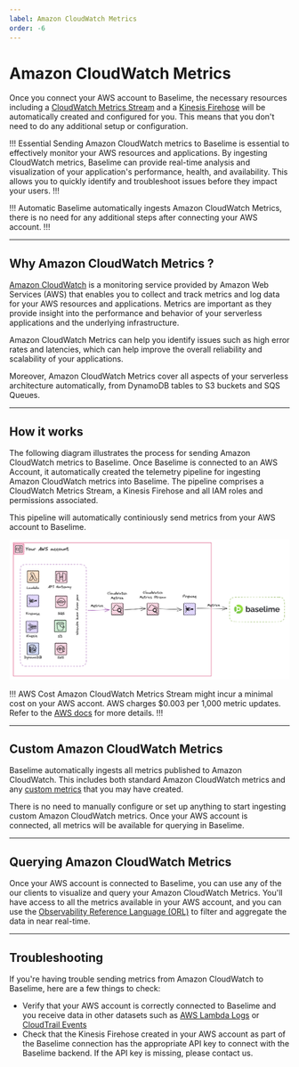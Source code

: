 ```yaml
---
label: Amazon CloudWatch Metrics
order: -6
---
```


# Amazon CloudWatch Metrics

Once you connect your AWS account to Baselime, the necessary resources including a [CloudWatch Metrics Stream](https://docs.aws.amazon.com/AmazonCloudWatch/latest/monitoring/CloudWatch-Metric-Streams.html) and a [Kinesis Firehose](https://aws.amazon.com/kinesis/data-firehose/) will be automatically created and configured for you. This means that you don't need to do any additional setup or configuration.

!!! Essential
Sending Amazon CloudWatch metrics to Baselime is essential to effectively monitor your AWS resources and applications. By ingesting CloudWatch metrics, Baselime can provide real-time analysis and visualization of your application's performance, health, and availability. This allows you to quickly identify and troubleshoot issues before they impact your users.
!!!

!!! Automatic
Baselime automatically ingests Amazon CloudWatch Metrics, there is no need for any additional steps after connecting your AWS account.
!!!

---

## Why Amazon CloudWatch Metrics ?

[Amazon CloudWatch](https://aws.amazon.com/cloudwatch/) is a monitoring service provided by Amazon Web Services (AWS) that enables you to collect and track metrics and log data for your AWS resources and applications. Metrics are important as they provide insight into the performance and behavior of your serverless applications and the underlying infrastructure.

Amazon CloudWatch Metrics can help you identify issues such as high error rates and latencies, which can help improve the overall reliability and scalability of your applications.

Moreover, Amazon CloudWatch Metrics cover all aspects of your serverless architecture automatically, from DynamoDB tables to S3 buckets and SQS Queues.

---

## How it works

The following diagram illustrates the process for sending Amazon CloudWatch metrics to Baselime. Once Baselime is connected to an AWS Account, it automatically created the telemetry pipeline for ingesting Amazon CloudWatch metrics into Baselime. The pipeline comprises a CloudWatch Metrics Stream, a Kinesis Firehose and all IAM roles and permissions associated.

This pipeline will automatically continiously send metrics from your AWS account to Baselime.

![Sending Amazon CloudWatch Metrics to Baselime](../assets/images/illustrations/sending-data/metrics.png)

!!! AWS Cost
Amazon CloudWatch Metrics Stream might incur a minimal cost on your AWS accont. AWS charges $0.003 per 1,000 metric updates. Refer to the [AWS docs](https://aws.amazon.com/cloudwatch/pricing/) for more details.
!!!

---

## Custom Amazon CloudWatch Metrics

Baselime automatically ingests all metrics published to Amazon CloudWatch. This includes both standard Amazon CloudWatch metrics and any [custom metrics](https://docs.aws.amazon.com/AmazonCloudWatch/latest/monitoring/publishingMetrics.html) that you may have created.

There is no need to manually configure or set up anything to start ingesting custom Amazon CloudWatch metrics. Once your AWS account is connected, all metrics will be available for querying in Baselime.


---

## Querying Amazon CloudWatch Metrics

Once your AWS account is connected to Baselime, you can use any of the our clients to visualize and query your Amazon CloudWatch Metrics. You'll have access to all the metrics available in your AWS account, and you can use the [Observability Reference Language (ORL)](../oac/observability-reference-language/overview.md) to filter and aggregate the data in near real-time.

---

## Troubleshooting

If you're having trouble sending metrics from Amazon CloudWatch to Baselime, here are a few things to check:

- Verify that your AWS account is correctly connected to Baselime and you receive data in other datasets such as [AWS Lambda Logs](./lambda-logs.md) or [CloudTrail Events](./cloudtrail.md)
- Check that the Kinesis Firehose created in your AWS account as part of the Baselime connection has the appropriate API key to connect with the Baselime backend. If the API key is missing, please contact us.
